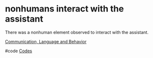# nonhumans interact with the assistant
There was a nonhuman element observed to interact with the assistant. 

[Communication, Language and Behavior](output/themes/Communication,%20Language%20and%20Behavior.md)

#code [Codes](output/codes/Codes.md)